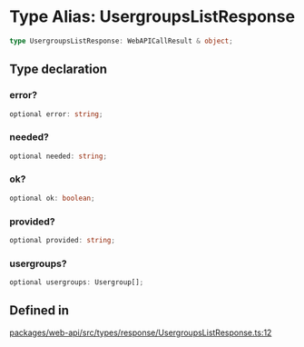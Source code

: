 # Type Alias: UsergroupsListResponse

```ts
type UsergroupsListResponse: WebAPICallResult & object;
```

## Type declaration

### error?

```ts
optional error: string;
```

### needed?

```ts
optional needed: string;
```

### ok?

```ts
optional ok: boolean;
```

### provided?

```ts
optional provided: string;
```

### usergroups?

```ts
optional usergroups: Usergroup[];
```

## Defined in

[packages/web-api/src/types/response/UsergroupsListResponse.ts:12](https://github.com/slackapi/node-slack-sdk/blob/main/packages/web-api/src/types/response/UsergroupsListResponse.ts#L12)
